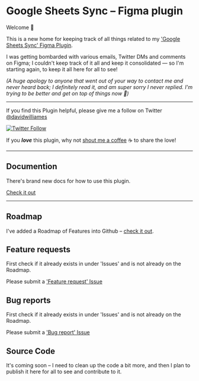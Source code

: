# Google Sheets Sync – Figma plugin

Welcome 👋

This is a new home for keeping track of all things related to my ['Google Sheets Sync' Figma Plugin](https://www.figma.com/community/plugin/735770583268406934/Google-Sheets-Sync).

I was getting bombarded with various emails, Twitter DMs and comments on Figma; I couldn't keep track of it all and keep it consolidated — so I'm starting again, to keep it all here for all to see!

*(A huge apology to anyone that went out of your way to contact me and never heard back; I definitely read it, and am super sorry I never replied. I'm trying to be better and get on top of things now 🤗)*

---

If you find this Plugin helpful, please give me a follow on Twitter [@davidwilliames](https://twitter.com/davidwilliames)

[![Twitter Follow](https://img.shields.io/twitter/follow/davidwilliames.svg?style=social&label=Follow)]()

If you ***love*** this plugin, why not [shout me a coffee](https://www.buymeacoffee.com/davew) ☕️  to share the love!

---

## Documention
There's brand new docs for how to use this plugin. 

[Check it out](https://docs.sheetssync.app)

---


## Roadmap
I've added a Roadmap of Features into Github – [check it out](https://github.com/DWilliames/google-sheets-sync-figma/projects/1).

## Feature requests 
First check if it already exists in under 'Issues' and is not already on the Roadmap.

Please submit a ['Feature request' Issue](https://github.com/DWilliames/google-sheets-sync-figma/issues/new?assignees=&labels=&template=feature_request.md)

## Bug reports
First check if it already exists in under 'Issues' and is not already on the Roadmap.

Please submit a ['Bug report' Issue](https://github.com/DWilliames/google-sheets-sync-figma/issues/new?assignees=&labels=&template=bug_report.md)

## Source Code
It's coming soon – I need to clean up the code a bit more, and then I plan to publish it here for all to see and contribute to it.
